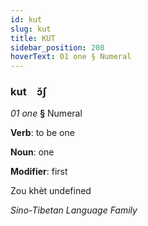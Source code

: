 ```yaml
---
id: kut
slug: kut
title: KUT
sidebar_position: 208
hoverText: 01 one § Numeral
---
```


### kut&emsp;<span kind="abugida">ɔ̆ʃ</span>

*01 one* **§** Numeral

**Verb**: to be one

**Noun**: one

**Modifier**: first

Zou khèt undefined

*Sino-Tibetan Language Family*